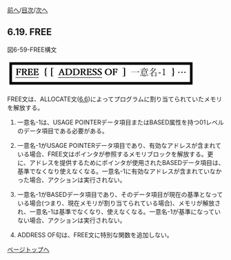 <!--navi start1-->
[前へ](6-18.md)/[目次](https://momo2584.github.io/opensourcecobol.github.io/markdown/TOC.html)/[次へ](6-20.md)
<!--navi end1-->
## 6.19. FREE

図6-59-FREE構文

![alt text](Image/6-59-Free.png)

FREE文は、ALLOCATE文([6.6](6-6.md))によってプログラムに割り当てられていたメモリを解放する。

1. 一意名-1は、USAGE POINTERデータ項目またはBASED属性を持つ01レベルのデータ項目である必要がある。

2. 一意名-1がUSAGE POINTERデータ項目であり、有効なアドレスが含まれている場合、FREE文はポインタが参照するメモリブロックを解放する。更に、アドレスを提供するためにポインタが使用されたBASEDデータ項目は、基準でなくなり使えなくなる。一意名-1に有効なアドレスが含まれていなかった場合、アクションは実行されない。

3. 一意名-1がBASEDデータ項目であり、そのデータ項目が現在の基準となっている場合(つまり、現在メモリが割り当てられている場合)、メモリが解放され、一意名-1は基準でなくなり、使えなくなる。一意名-1が基準になっていない場合、アクションは実行されない。

4. ADDRESS OF句は、FREE文に特別な関数を追加しない。

<!--navi start2-->

[ページトップへ](6-19.md)
<!--navi end2-->
